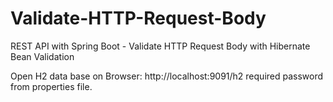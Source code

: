 # Validate-HTTP-Request-Body
REST API with Spring Boot - Validate HTTP Request Body with Hibernate Bean Validation

Open H2 data base on Browser:
http://localhost:9091/h2 
required password from properties file.